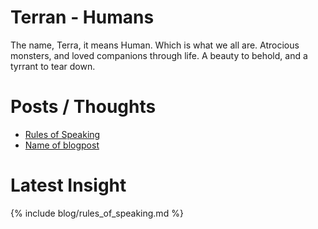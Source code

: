 Terran - Humans
====

The name, Terra, it means Human. Which is what we all are. 
Atrocious monsters, and loved companions through life.
A beauty to behold, and a tyrrant to tear down.

# Posts / Thoughts
* [Rules of Speaking](#/blog/rules_of_speaking)
* [Name of blogpost](#/blog/first)

# Latest Insight
{% include blog/rules_of_speaking.md %}


